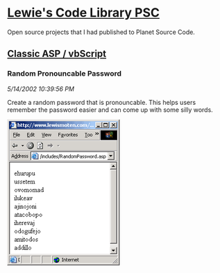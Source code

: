 # [Lewie's Code Library PSC](../../README.md)

Open source projects that I had published to Planet Source Code.

## [Classic ASP / vbScript](../README.md)

### Random Pronouncable Password

*5/14/2002 10:39:56 PM*

Create a random password that is pronouncable. This helps users remember the password easier and can come up with some silly words.

![Screenshot of Random Pronouncable Password](./screenshot.gif)



